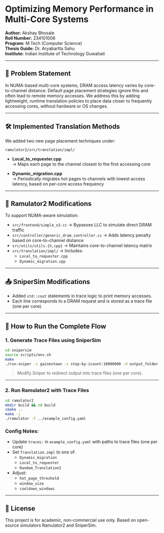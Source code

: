 # Optimizing Memory Performance in Multi-Core Systems

**Author:** Akshay Bhosale  
**Roll Number:** 234101006  
**Program:** M.Tech (Computer Science)  
**Thesis Guide:** Dr. Aryabartta Sahu  
**Institute:** Indian Institute of Technology Guwahati  

---

## 🎯 Problem Statement

In NUMA-based multi-core systems, DRAM access latency varies by core-to-channel distance. Default page placement strategies ignore this and often lead to remote memory accesses. We address this by adding lightweight, runtime translation policies to place data closer to frequently accessing cores, without hardware or OS changes.

---

## 🛠️ Implemented Translation Methods

We added two new page placement techniques under:

```
ramulator2/src/translation/impl/
```

- **Local_to_requester.cpp**  
  → Maps each page to the channel closest to the first accessing core

- **Dynamic_migration.cpp**  
  → Periodically migrates hot pages to channels with lowest access latency, based on per-core access frequency

---

## 🧩 Ramulator2 Modifications

To support NUMA-aware simulation:

- `src/frontend/simple_o3.cc` → Bypasses LLC to simulate direct DRAM traffic  
- `src/controller/generic_dram_controller.cc` → Adds latency penalty based on core-to-channel distance  
- `src/utils/utils.{h,cpp}` → Maintains core-to-channel latency matrix  
- `src/translation/impl/` → Includes:
  - `Local_to_requester.cpp`
  - `Dynamic_migration.cpp`

---

## 📤 SniperSim Modifications

- Added `std::cout` statements in trace logic to print memory accesses.
- Each line corresponds to a DRAM request and is stored as a trace file (one per core).

---

## 🏁 How to Run the Complete Flow

### 1. Generate Trace Files using SniperSim

```bash
cd snipersim
source scripts/env.sh
make
./run-sniper -c gainestown -s stop-by-icount:10000000 -d output_folder ./test/matrix_multiply
```

> Modify Sniper to redirect output into trace files (one per core).

---

### 2. Run Ramulator2 with Trace Files

```bash
cd ramulator2
mkdir build && cd build
cmake ..
make -j
./ramulator -f ../example_config.yaml
```

### Config Notes:
- Update `traces:` in `example_config.yaml` with paths to trace files (one per core)
- Set `Translation.impl` to one of:
  - `Dynamic_migration`
  - `Local_to_requester`
  - `Random_Translation2`
- Adjust:
  - `hot_page_threshold`
  - `window_size`
  - `cooldown_windows`

---

## 📄 License

This project is for academic, non-commercial use only. Based on open-source simulators Ramulator2 and SniperSim.
